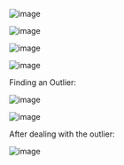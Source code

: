 ![image](https://user-images.githubusercontent.com/88050198/133175515-08b7d0a8-4a94-49dd-874b-dd42899c4d18.png)

![image](https://user-images.githubusercontent.com/88050198/133175567-012cb75d-27d8-48e6-88d8-a452397f31c7.png)

![image](https://user-images.githubusercontent.com/88050198/133175611-cd014a54-4eb7-4b28-89cc-aab8d42a73d0.png)

![image](https://user-images.githubusercontent.com/88050198/133175635-203d2af6-6dcc-456d-bbc1-f91a200422bc.png)

Finding an Outlier:

![image](https://user-images.githubusercontent.com/88050198/133175697-06171a14-002f-4196-936a-0460f7bf1d77.png)

![image](https://user-images.githubusercontent.com/88050198/133175759-fd7f1f31-07f0-4039-8cec-b6c6eaa8a9a8.png)

After dealing with the outlier:

![image](https://user-images.githubusercontent.com/88050198/133175811-464d1679-3741-40da-9ebe-f4def35a626e.png)
